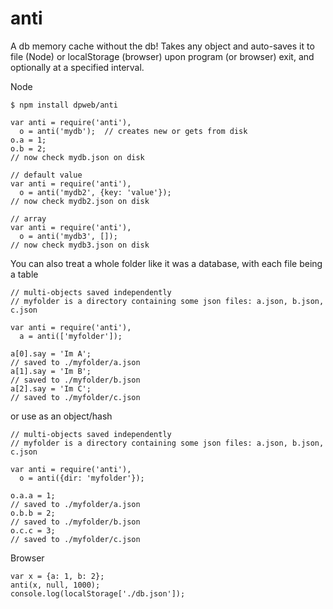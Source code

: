 anti
====

A db memory cache without the db!  Takes any object and auto-saves it to file (Node) or localStorage (browser) upon program (or browser) exit, and optionally at a specified interval.

Node
````
$ npm install dpweb/anti

var anti = require('anti'),
  o = anti('mydb');  // creates new or gets from disk
o.a = 1;
o.b = 2;
// now check mydb.json on disk

// default value
var anti = require('anti'),
  o = anti('mydb2', {key: 'value'});
// now check mydb2.json on disk

// array
var anti = require('anti'),
  o = anti('mydb3', []);
// now check mydb3.json on disk
````

You can also treat a whole folder like it was a database, with each file being a table
````
// multi-objects saved independently 
// myfolder is a directory containing some json files: a.json, b.json, c.json

var anti = require('anti'),
  a = anti(['myfolder']);

a[0].say = 'Im A';
// saved to ./myfolder/a.json
a[1].say = 'Im B';
// saved to ./myfolder/b.json
a[2].say = 'Im C';
// saved to ./myfolder/c.json
````

or use as an object/hash
````
// multi-objects saved independently 
// myfolder is a directory containing some json files: a.json, b.json, c.json

var anti = require('anti'),
  o = anti({dir: 'myfolder'});

o.a.a = 1;
// saved to ./myfolder/a.json
o.b.b = 2;
// saved to ./myfolder/b.json
o.c.c = 3;
// saved to ./myfolder/c.json
````

Browser
````
var x = {a: 1, b: 2};
anti(x, null, 1000);
console.log(localStorage['./db.json']);
````
